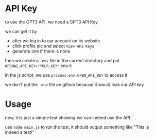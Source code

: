 # API Key
to use the GPT3 API, we need a GPT3 API Key

we can get it by
- after we log in to our account on its website
- click profile pic and select `View API Keys`
- generate one if there is none

then we create a `.env` file in the current directory
and put `OPENAI_API_KEY="YOUR_KEY"` into it 

in the js script, we use `process.env.OPEN_API_KEY` to access it

we don't put the `.env` file on github because it would leak our API key

# Usage

now, it is just a simple test showing we can indeed use the API

use `node main.js` to run the test, it should output something like "This is indeed a test!"